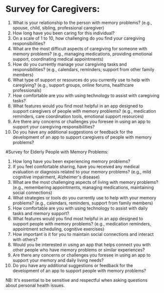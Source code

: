 # Survey for Caregivers:

1. What is your relationship to the person with memory problems? (e.g., spouse, child, sibling, professional caregiver)
2. How long have you been caring for this individual?
3. On a scale of 1 to 10, how challenging do you find your caregiving responsibilities?
4. What are the most difficult aspects of caregiving for someone with memory problems? (e.g., managing medications, providing emotional support, coordinating medical appointments)
5. How do you currently manage your caregiving tasks and responsibilities? (e.g., calendars, reminders, support from other family members)
6. What type of support or resources do you currently use to help with caregiving? (e.g., support groups, online forums, healthcare professionals)
7. How comfortable are you with using technology to assist with caregiving tasks?
8. What features would you find most helpful in an app designed to support caregivers of people with memory problems? (e.g., medication reminders, care coordination tools, emotional support resources)
9. Are there any concerns or challenges you foresee in using an app to support your caregiving responsibilities?
10. Do you have any additional suggestions or feedback for the development of an app to support caregivers of people with memory problems?


#Survey for Elderly People with Memory Problems:

1. How long have you been experiencing memory problems? 
2. If you feel comfortable sharing, have you received any medical evaluation or diagnosis related to your memory problems? (e.g., mild cognitive impairment, Alzheimer's disease)
3. What are the most challenging aspects of living with memory problems? (e.g., remembering appointments, managing medications, maintaining social connections)
4. What strategies or tools do you currently use to help with your memory problems? (e.g., calendars, reminders, support from family members)
5. How comfortable are you with using technology to assist with daily tasks and memory support?
6. What features would you find most helpful in an app designed to support people with memory problems? (e.g., medication reminders, appointment scheduling, cognitive exercises)
7. How important is it for you to maintain social connections and interact with others?
8. Would you be interested in using an app that helps connect you with other people who have memory problems or similar experiences?
9. Are there any concerns or challenges you foresee in using an app to support your memory and daily living needs?
10. Do you have any additional suggestions or feedback for the development of an app to support people with memory problems?

NB: It's essential to be sensitive and respectful when asking questions about personal health issues. 

